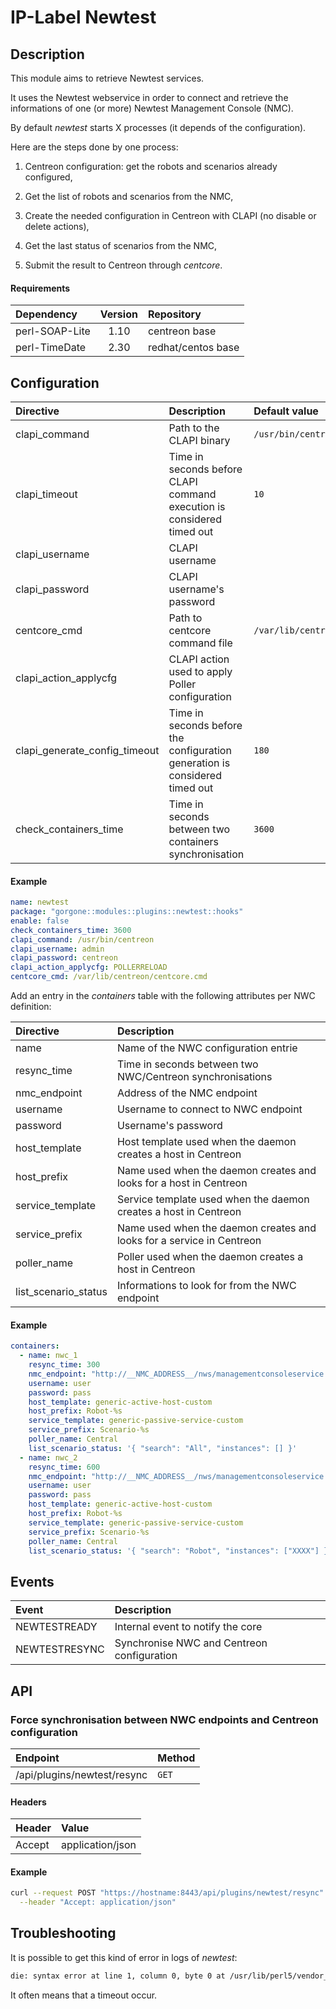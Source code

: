 # IP-Label Newtest

## Description

This module aims to retrieve Newtest services.

It uses the Newtest webservice in order to connect and retrieve the informations of one (or more) Newtest Management Console (NMC).

By default *newtest* starts X processes (it depends of the configuration).

Here are the steps done by one process:

1. Centreon configuration: get the robots and scenarios already configured,

2. Get the list of robots and scenarios from the NMC,

3. Create the needed configuration in Centreon with CLAPI (no disable or delete actions),

4. Get the last status of scenarios from the NMC,

5. Submit the result to Centreon through *centcore*.

#### Requirements

| Dependency         | Version      | Repository         |
| :----------------- | :----------: | :----------------- |
| perl-SOAP-Lite     | 1.10         | centreon base      |
| perl-TimeDate      | 2.30         | redhat/centos base |

## Configuration

| Directive | Description | Default value |
| :- | :- | :- |
| clapi_command | Path to the CLAPI binary | `/usr/bin/centreon` |
| clapi_timeout | Time in seconds before CLAPI command execution is considered timed out | `10` |
| clapi_username | CLAPI username | |
| clapi_password | CLAPI username's password | |
| centcore_cmd | Path to centcore command file | `/var/lib/centreon/centcore.cmd` |
| clapi_action_applycfg | CLAPI action used to apply Poller configuration | |
| clapi_generate_config_timeout | Time in seconds before the configuration generation is considered timed out | `180` |
| check_containers_time | Time in seconds between two containers synchronisation | `3600` |

#### Example

```yaml
name: newtest
package: "gorgone::modules::plugins::newtest::hooks"
enable: false
check_containers_time: 3600
clapi_command: /usr/bin/centreon
clapi_username: admin
clapi_password: centreon
clapi_action_applycfg: POLLERRELOAD
centcore_cmd: /var/lib/centreon/centcore.cmd
```

Add an entry in the *containers* table with the following attributes per NWC definition:

| Directive | Description |
| :------------ | :---------- |
| name | Name of the NWC configuration entrie |
| resync_time | Time in seconds between two NWC/Centreon synchronisations |
| nmc_endpoint | Address of the NMC endpoint |
| username | Username to connect to NWC endpoint |
| password | Username's password |
| host_template | Host template used when the daemon creates a host in Centreon |
| host_prefix | Name used when the daemon creates and looks for a host in Centreon |
| service_template | Service template used when the daemon creates a host in Centreon |
| service_prefix | Name used when the daemon creates and looks for a service in Centreon |
| poller_name | Poller used when the daemon creates a host in Centreon |
| list_scenario_status | Informations to look for from the NWC endpoint |

#### Example

```yaml
containers:
  - name: nwc_1
    resync_time: 300
    nmc_endpoint: "http://__NMC_ADDRESS__/nws/managementconsoleservice.asmx"
    username: user
    password: pass
    host_template: generic-active-host-custom
    host_prefix: Robot-%s
    service_template: generic-passive-service-custom
    service_prefix: Scenario-%s
    poller_name: Central
    list_scenario_status: '{ "search": "All", "instances": [] }'
  - name: nwc_2
    resync_time: 600
    nmc_endpoint: "http://__NMC_ADDRESS__/nws/managementconsoleservice.asmx"
    username: user
    password: pass
    host_template: generic-active-host-custom
    host_prefix: Robot-%s
    service_template: generic-passive-service-custom
    service_prefix: Scenario-%s
    poller_name: Central
    list_scenario_status: '{ "search": "Robot", "instances": ["XXXX"] }'
```

## Events

| Event | Description |
| :- | :- |
| NEWTESTREADY | Internal event to notify the core |
| NEWTESTRESYNC | Synchronise NWC and Centreon configuration |

## API

### Force synchronisation between NWC endpoints and Centreon configuration

| Endpoint | Method |
| :- | :- |
| /api/plugins/newtest/resync | `GET` |

#### Headers

| Header | Value |
| :- | :- |
| Accept | application/json |

#### Example

```bash
curl --request POST "https://hostname:8443/api/plugins/newtest/resync" \
  --header "Accept: application/json"
```

## Troubleshooting

It is possible to get this kind of error in logs of *newtest*:

```bash
die: syntax error at line 1, column 0, byte 0 at /usr/lib/perl5/vendor_perl/5.8.8/i386-linux-thread-multi/XML/Parser.pm line 189
```

It often means that a timeout occur.
